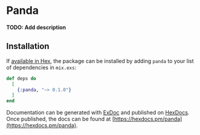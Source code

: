 # Panda

**TODO: Add description**

## Installation

If [available in Hex](https://hex.pm/docs/publish), the package can be installed
by adding `panda` to your list of dependencies in `mix.exs`:

```elixir
def deps do
  [
    {:panda, "~> 0.1.0"}
  ]
end
```

Documentation can be generated with [ExDoc](https://github.com/elixir-lang/ex_doc)
and published on [HexDocs](https://hexdocs.pm). Once published, the docs can
be found at [https://hexdocs.pm/panda](https://hexdocs.pm/panda).

